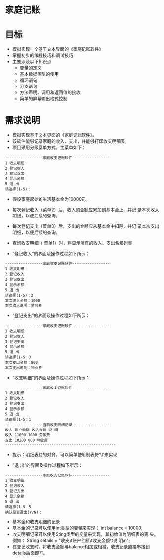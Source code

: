 家庭记账
==

# 目标
* 模拟实现一个基于文本界面的《家庭记账软件》 
* 掌握初步的编程技巧和调试技巧
* 主要涉及以下知识点
    * 变量的定义
    * 基本数据类型的使用
    * 循环语句
    * 分支语句
    * 方法声明、调用和返回值的接收
    * 简单的屏幕输出格式控制
    
# 需求说明
* 模拟实现基于文本界面的《家庭记账软件》。
* 该软件能够记录家庭的收入、支出，并能够打印收支明细表。
* 项目采用分级菜单方式。主菜单如下：
```text
-----------------家庭收支记账软件-----------------
1 收支明细
2 登记收入
3 登记支出
4 显示余额
5 退 出
请选择(1-5)：
```


* 假设家庭起始的生活基本金为10000元。
* 每次登记收入（菜单2）后，收入的金额应累加到基本金上，并记
录本次收入明细，以便后续的查询。
* 每次登记支出（菜单3）后，支出的金额应从基本金中扣除，并记
录本次支出明细，以便后续的查询。
* 查询收支明细（ 菜单1）时，将显示所有的收入、支出名细列表

* “登记收入”的界面及操作过程如下所示：
```text
-----------------家庭收支记账软件-----------------
1 收支明细
2 登记收入
3 登记支出
4 显示余额
5 退 出
请选择(1-5)：2
本次收入金额：1000
本次收入说明：劳务费
```

* “登记支出”的界面及操作过程如下所示：
```text
-----------------家庭收支记账软件-----------------
1 收支明细
2 登记收入
3 登记支出
4 显示余额
5 退 出
请选择(1-5：3
本次支出金额：800
本次支出说明：物业费
```

* “收支明细”的界面及操作过程如下所示：
```text
-----------------家庭收支记账软件-----------------
1 收支明细
2 登记收入
3 登记支出
4 显示余额
5 退 出
请选择(1-5：1
-----------------当前收支明细记录-----------------
收支 账户金额 收支金额 说 明
收入 11000 1000 劳务费
支出 10200 800 物业费
--------------------------------------------------
```
* 提示：明细表格的对齐，可以简单使用制表符‘\t’来实现

* “退 出”的界面及操作过程如下所示：
```text
-----------------家庭收支记账软件-----------------
1 收支明细
2 登记收入
3 登记支出
4 显示余额
5 退 出
请选择(1-5：5
确认是否退出(Y/N)：

```

* 基本金和收支明细的记录
* 基本金的记录可以使用int类型的变量来实现：
int balance = 10000;
* 收支明细记录可以使用Sting类型的变量来实现，其初始值为明细表的表
头。例如：
String details = "收支\t账户金额\t收支金额\t说 明\n";
* 在登记收支时，将收支金额与balance相加或相减，收支记录直接串接到
details后面即可。

